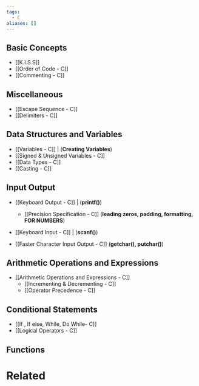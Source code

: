 ```yaml
---
tags:
  - C
aliases: []
---
```


## Basic Concepts
- [[K.I.S.S]]
- [[Order of Code - C]]
- [[Commenting - C]]

## Miscellaneous
- [[Escape Sequence - C]]
- [[Delimiters - C]]

## Data Structures and Variables
- [[Variables - C]] | (**Creating Variables**)
- [[Signed & Unsigned Variables - C]]
- [[Data Types - C]]
- [[Casting - C]]

## Input Output
- [[Keyboard Output - C]] | (**printf()**)
	- [[Precision Specification - C]] (**leading zeros, padding, formatting, FOR NUMBERS**)
- [[Keyboard Input - C]] | (**scanf()**)

- [[Faster Character Input Output - C]] (**getchar(), putchar()**)
## Arithmetic Operations and Expressions
- [[Arithmetic Operations and Expressions - C]]
	- [[Incrementing & Decrementing - C]]
	- [[Operator Precedence - C]]

## Conditional Statements
- [[If , If else, While, Do While- C]]
- [[Logical Operators - C]]
## Functions


# Related

